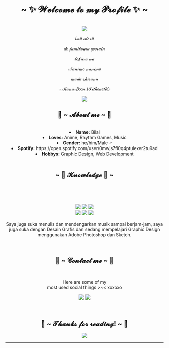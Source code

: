 <body>
  <center>
<h1 align="center">~ ✨ 𝓦𝓮𝓵𝓬𝓸𝓶𝓮 𝓽𝓸 𝓶𝔂 𝓟𝓻𝓸𝓯𝓲𝓵𝓮 ✨ ~</h1>
<br>
<div align="center">
<a href="https://discord.com/users/532395008196739088">
   <img src="https://lanyard.kyrie25.me/api/532395008196739088?waveColor=8B8BFA&waveSpotifyColor=B48EF7&gradient=7E37F9-B48EF7-E568C4"  />
  </a>
    <br>
  <p>𝐼𝓈𝓈𝑒 𝓃𝑜 𝓈𝑒</p>
  <p>𝒹𝑒 𝒻𝓊𝓂𝒾𝓀𝑜𝓂𝓊 𝑔𝑜𝑜𝓇𝒶𝒾𝓃</p>
  <p>𝒷𝑜𝓀𝓊𝓇𝒶 𝓌𝒶</p>
  <p>𝒩𝒶𝓃𝒾𝓂𝑜 𝓃𝒶𝓃𝒾𝓂𝑜</p>
  <p>𝓂𝒶𝒹𝒶 𝓈𝒽𝒾𝓇𝒶𝓃𝓊</p>
<p><a href="https://www.youtube.com/watch?v=dlFA0Zq1k2A">- 𝒦𝒶𝓃𝒶-𝐵𝑜𝑜𝓃 (𝒮𝒾𝓁𝒽𝑜𝓊𝑒𝓉𝓉𝑒)</a><p>
  
</div>
    <div align="center">
<img src="https://i.imgur.com/jx17oHT.gif">
      </div>
<div>
<h2 align="center"> 🦊 ~ 𝓐𝓫𝓸𝓾𝓽 𝓶𝓮 ~ 🦊 </h2>
<br>
<li>
 <b>Name:</b> Bilal</li>
<li>
<b>Loves:</b> Anime, Rhythm Games, Music
</li>
<li>
<b>Gender:</b> he/him/Male ♂️
</li>
<li>
<b>Spotify:</b> https://open.spotify.com/user/0mwjs7fi0q4ptulexer2tu9ad
</li>
<li>
<b>Hobbys:</b> Graphic Design, Web Development
</li>
<br>
</div>
<div>
<h2 align="center">~ 📇 𝓚𝓷𝓸𝔀𝓵𝓮𝓭𝓰𝓮 📇 ~</h2>
 <br>
<p>
</div>
<div>
  <br>
<p align="center"><img src="https://img.shields.io/badge/python-3670A0?style=for-the-badge&logo=python&logoColor=ffdd54"/> <img src="https://img.shields.io/badge/html5%20-%23E34F26.svg?&style=for-the-badge&logo=html5&logoColor=white"/> <img src="https://img.shields.io/badge/css3%20-%231572B6.svg?&style=for-the-badge&logo=css3&logoColor=white"/><br>
 <img src="https://img.shields.io/badge/php-%23777BB4.svg?style=for-the-badge&logo=php&logoColor=white"/> <img src="https://img.shields.io/badge/javascript%20-%23323330.svg?&style=for-the-badge&logo=javascript&logoColor=%23F7DF1E"/> <img src="https://img.shields.io/badge/node.js-6DA55F?style=for-the-badge&logo=node.js&logoColor=white"/> <br><br>
Saya juga suka menulis dan mendengarkan musik sampai berjam-jam, saya juga suka dengan Desain Grafis dan sedang mempelajari Graphic Design menggunakan Adobe Photoshop dan Sketch.
</p>
<br>
<h2 align="center"> 📝 ~ 𝓒𝓸𝓷𝓽𝓪𝓬𝓽 𝓶𝓮 ~ 📝</h2>
<br>
<p align="center">Here are some of my <br>
  most used social things >~< xoxoxo</p>
<p align="center"><a href="https://www.instagram.com/bilalhafidz_/" target="_blank"><img src="https://img.shields.io/badge/Instagram-%23E4405F.svg?style=for-the-badge&logo=Instagram&logoColor=white"/></a> <a href="https://discord.com/users/532395008196739088" target="_blank"><img src="https://img.shields.io/badge/Discord-%235865F2.svg?style=for-the-badge&logo=discord&logoColor=white"/></a></p>
</div>
<br>
<div>
<h2 align="center">💖 ~ 𝓣𝓱𝓪𝓷𝓴𝓼 𝓯𝓸𝓻 𝓻𝓮𝓪𝓭𝓲𝓷𝓰! ~ 💖</h2>
<div align="center">
<img src="https://user-images.githubusercontent.com/91085882/222731693-24383140-7623-4e7a-a528-6621380b7be8.gif">
</div>
<hr>
</div>
</div>
    </center>
</body>
